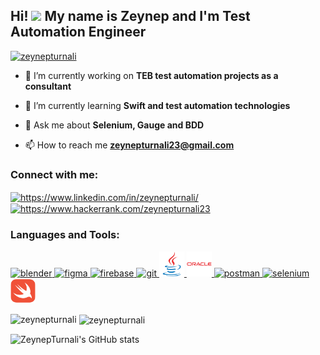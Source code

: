 ## Hi! <img src="https://raw.githubusercontent.com/MartinHeinz/MartinHeinz/master/wave.gif" width="30px"> My name is Zeynep and I'm Test Automation Engineer

<p align="left"> <a href="https://github.com/ryo-ma/github-profile-trophy"><img src="https://github-profile-trophy.vercel.app/?username=zeynepturnali" alt="zeynepturnali" /></a> </p>

- 🔭 I’m currently working on **TEB test automation projects as a consultant**

- 🌱 I’m currently learning **Swift and test automation technologies**

- 💬 Ask me about **Selenium, Gauge and BDD**

- 📫 How to reach me **zeynepturnali23@gmail.com**

<h3 align="left">Connect with me:</h3>
<p align="left">
<a href="https://linkedin.com/in/https://www.linkedin.com/in/zeynepturnali/" target="blank"><img align="center" src="https://www.flaticon.com/svg/vstatic/svg/174/174857.svg?token=exp=1618691257~hmac=46c859bc57b695a75b49a8cd53d7e3fd" alt="https://www.linkedin.com/in/zeynepturnali/" height="40" width="40" /></a>
<a href="https://www.hackerrank.com/https://www.hackerrank.com/zeynepturnali23" target="blank"><img align="center" src="https://cdn4.iconfinder.com/data/icons/logos-and-brands/512/160_Hackerrank_logo_logos-64.png" alt="https://www.hackerrank.com/zeynepturnali23" height="40" width="40" /></a>
</p>

<h3 align="left">Languages and Tools:</h3>
<p align="left"> <a href="https://www.blender.org/" target="_blank"> <img src="https://download.blender.org/branding/community/blender_community_badge_white.svg" alt="blender" width="40" height="40"/> </a> <a href="https://www.figma.com/" target="_blank"> <img src="https://www.vectorlogo.zone/logos/figma/figma-icon.svg" alt="figma" width="40" height="40"/> </a> <a href="https://firebase.google.com/" target="_blank"> <img src="https://www.vectorlogo.zone/logos/firebase/firebase-icon.svg" alt="firebase" width="40" height="40"/> </a> <a href="https://git-scm.com/" target="_blank"> <img src="https://www.vectorlogo.zone/logos/git-scm/git-scm-icon.svg" alt="git" width="40" height="40"/> </a> <a href="https://www.java.com" target="_blank"> <img src="https://raw.githubusercontent.com/devicons/devicon/master/icons/java/java-original.svg" alt="java" width="40" height="40"/> </a> <a href="https://www.oracle.com/" target="_blank"> <img src="https://raw.githubusercontent.com/devicons/devicon/master/icons/oracle/oracle-original.svg" alt="oracle" width="40" height="40"/> </a> <a href="https://postman.com" target="_blank"> <img src="https://www.vectorlogo.zone/logos/getpostman/getpostman-icon.svg" alt="postman" width="40" height="40"/> </a> <a href="https://www.selenium.dev" target="_blank"> <img src="https://raw.githubusercontent.com/detain/svg-logos/780f25886640cef088af994181646db2f6b1a3f8/svg/selenium-logo.svg" alt="selenium" width="40" height="40"/> </a> <a href="https://developer.apple.com/swift/" target="_blank"> <img src="https://raw.githubusercontent.com/devicons/devicon/master/icons/swift/swift-original.svg" alt="swift" width="40" height="40"/> </a> </p>

<p><img align="left" src="https://github-readme-stats.vercel.app/api/top-langs?username=zeynepturnali&show_icons=true&locale=en&layout=compact" alt="zeynepturnali" /></p>

<p>&nbsp;<img align="center" src="https://github-readme-stats.vercel.app/api?username=zeynepturnali&show_icons=true&locale=en" alt="zeynepturnali" /></p>

![ZeynepTurnali's GitHub stats](https://github-readme-stats.vercel.app/api?username=zeynepturnali&show_icons=true&theme=radical)
